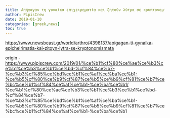 ```yaml
---
title: Απήγαγαν τη γυναίκα επιχειρηματία και ζητούν λύτρα σε κρυπτονομίσματα
author: PipisCrew
date: 2019-01-10
categories: [greek,news]
toc: true
---
```


https://www.newsbeast.gr/world/arthro/4398137/apigagan-ti-gynaika-epicheirimatia-kai-zitoyn-lytra-se-kryptonomismata

origin - https://www.pipiscrew.com/2019/01/%ce%b1%cf%80%ce%ae%ce%b3%ce%b1%ce%b3%ce%b1%ce%bd-%cf%84%ce%b7-%ce%b3%cf%85%ce%bd%ce%b1%ce%af%ce%ba%ce%b1-%ce%b5%cf%80%ce%b9%cf%87%ce%b5%ce%b9%cf%81%ce%b7%ce%bc%ce%b1%cf%84%ce%af%ce%b1-%ce%ba%ce%b1/ %ce%b1%cf%80%ce%ae%ce%b3%ce%b1%ce%b3%ce%b1%ce%bd-%cf%84%ce%b7-%ce%b3%cf%85%ce%bd%ce%b1%ce%af%ce%ba%ce%b1-%ce%b5%cf%80%ce%b9%cf%87%ce%b5%ce%b9%cf%81%ce%b7%ce%bc%ce%b1%cf%84%ce%af%ce%b1-%ce%ba%ce%b1
